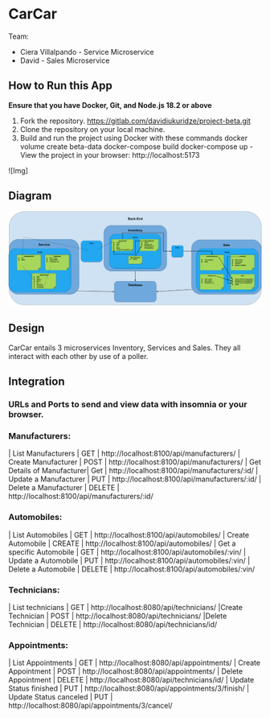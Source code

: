 # CarCar

Team:

* Ciera Villalpando - Service Microservice
* David - Sales Microservice

## How to Run this App
**Ensure that you have Docker, Git, and Node.js 18.2 or above**
1. Fork the repository.
    https://gitlab.com/davidiukuridze/project-beta.git
2. Clone the repository on your local machine.
3. Build and run the project using Docker with these commands
    docker volume create beta-data
    docker-compose build
    docker-compose up
-View the project in your browser:
    http://localhost:5173

![Img]

## Diagram
![IMG](./images/CarCar.png)

## Design
CarCar entails 3 microservices Inventory, Services and Sales. They all interact with each other by use of a poller.

## Integration


### URLs and Ports to send and view data with insomnia or your browser.
### Manufacturers:
| List Manufacturers | GET |
http://localhost:8100/api/manufacturers/
| Create Manufacturer | POST |
http://localhost:8100/api/manufacturers/
| Get Details of Manufacturer| Get |
http://localhost:8100/api/manufacturers/:id/
| Update a Manufacturer | PUT |
http://localhost:8100/api/manufacturers/:id/
| Delete a Manufacturer | DELETE |
http://localhost:8100/api/manufacturers/:id/

### Automobiles:
| List Automobiles | GET |
http://localhost:8100/api/automobiles/
| Create Automobile | CREATE |
http://localhost:8100/api/automobiles/
| Get a specific Automobile | GET |
http://localhost:8100/api/automobiles/:vin/
| Update a Automobile | PUT |
http://localhost:8100/api/automobiles/:vin/
| Delete a Automobile | DELETE |
http://localhost:8100/api/automobiles/:vin/

### Technicians:
| List technicians | GET |
http://localhost:8080/api/technicians/
|Create Technician | POST |
http://localhost:8080/api/technicians/
|Delete Technician | DELETE |
http://localhost:8080/api/technicians/id/


### Appointments:
| List Appointments | GET |
http://localhost:8080/api/appointments/
| Create Appointment | POST |
http://localhost:8080/api/appointments/
| Delete Appointment | DELETE |
http://localhost:8080/api/technicians/id/
| Update Status finished | PUT |
http://localhost:8080/api/appointments/3/finish/
| Update Status canceled | PUT |
http://localhost:8080/api/appointments/3/cancel/




